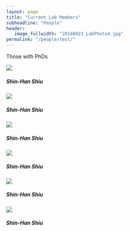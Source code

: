 ```yaml
---
layout: page
title: "Current Lab Members"
subheadline: "People"
header:
   image_fullwidth: "20140923_LabPhoto4.jpg"
permalink: "/people/test/"
---
```


<html class="no-js" lang="en">
<body>

Those with PhDs
<div class="row small-up-4">
<div class="column">
<img class="thumbnail" src="{{ people/shinhan.jpg }}{{ post.image.title }}">
<h5>Shin-Han Shiu</h5>
</div>
<div class="column">
<img class="thumbnail" src="{{ people/shinhan.jpg }}{{ post.image.title }}">
<h5>Shin-Han Shiu</h5>
</div>
<div class="column">
<img class="thumbnail" src="{{ people/shinhan.jpg }}{{ post.image.title }}">
<h5>Shin-Han Shiu</h5>
</div>
<div class="column">
<img class="thumbnail" src="{{ people/shinhan.jpg }}{{ post.image.title }}">
<h5>Shin-Han Shiu</h5>
</div>
<div class="column">
<img class="thumbnail" src="{{ people/shinhan.jpg }}{{ post.image.title }}">
<h5>Shin-Han Shiu</h5>
</div>
<div class="column">
<img class="thumbnail" src="{{ people/shinhan.jpg }}{{ post.image.title }}">
<h5>Shin-Han Shiu</h5>
</div>
</div>
</div>

</body>
</html>
